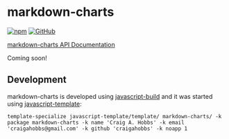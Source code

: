 # markdown-charts

[![npm](https://img.shields.io/npm/v/markdown-charts)](https://www.npmjs.com/package/markdown-charts)
[![GitHub](https://img.shields.io/github/license/craigahobbs/markdown-charts)](https://github.com/craigahobbs/markdown-charts/blob/main/LICENSE)

[markdown-charts API Documentation](https://craigahobbs.github.io/markdown-charts/)

Coming soon!


## Development

markdown-charts is developed using [javascript-build](https://github.com/craigahobbs/javascript-build#readme)
and it was started using [javascript-template](https://github.com/craigahobbs/javascript-template#readme):

```
template-specialize javascript-template/template/ markdown-charts/ -k package markdown-charts -k name 'Craig A. Hobbs' -k email 'craigahobbs@gmail.com' -k github 'craigahobbs' -k noapp 1
```
